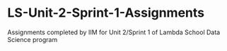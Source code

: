 # LS-Unit-2-Sprint-1-Assignments

Assignments completed by IIM for Unit 2/Sprint 1 of Lambda School Data Science program
